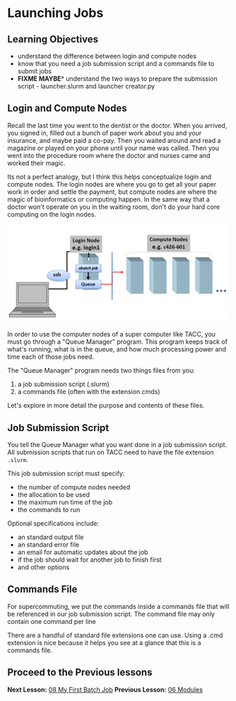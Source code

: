 # Launching Jobs

## Learning Objectives
- understand the difference between login and compute nodes
- know that you need a job submission script and a commands file to submit jobs
- **FIXME MAYBE*** understand the two ways to prepare the submission script - launcher.slurm and launcher creator.py

## Login and Compute Nodes
Recall the last time you went to the dentist or the doctor. When you arrived, you signed in, filled out a bunch of paper work about you and your insurance, and maybe paid a co-pay. Then you waited around and read a magazine or played on your phone until your name was called. Then you went into the procedure room where the doctor and nurses came and worked their magic. 

Its not a perfect analogy, but I think this helps conceptualize login and compute nodes. The login nodes are where you go to get all your paper work in order and settle the payment, but compute nodes are where the magic of bioinformatics or computing happen. In the same way that a doctor won't operate on you in the waiting room, don't do your hard core computing on the login nodes.  

![Login and Compute Nodes](figures/login_compute_nodes.png)

In order to use the computer nodes of a super computer like TACC, you must go through a  "Queue Manager" program. This program keeps track of what's running, what is in the queue, and how much processing power and time each of those jobs need. 

The "Queue Manager" program needs two things files from you:

1. a job submission script (.slurm)
2. a commands file (often with the extension.cmds)

Let's explore in more detail the purpose and contents of these files.

## Job Submission Script

You tell the Queue Manager what you want done in a job submission script. All submission scripts that run on TACC need to have the file extension  `.slurm`. 

This job submission script must specify:
- the number of compute nodes needed
- the allocation to be used
- the maximum run time of the job
- the commands to run

Optional specifications include:
- an standard output file
- an standard error file
- an email for automatic updates about the job
- if the job should wait for another job to finish first
- and other options

## Commands File 

For supercommuting, we put the commands inside a commands file that will be referenced in our job submission script. The command file may only contain one command per line

There are a handful of standard file extensions one can use. Using a .cmd extension is nice because it helps you see at a glance that this is a commands file. 



## Proceed to the Previous lessons
**Next Lesson:** [08 My First Batch Job](08_First_Batch_Job.md) 
**Previous Lesson:** [06 Modules](06_Modules.md)  